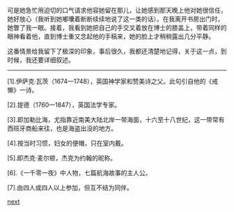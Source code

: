 
可是她急忙用迫切的口气请求他容她留在那儿，让她感到那天晚上他对她很信任，她好放心（我听到她嘟囔着断断续续地说了这一类的话）。在我离开书房出门时，她瞥了我一眼。接着，我看到她把自己的手交叉着放在博士的膝盖上，带着同样的眼神看着他，直到博士重又念起他的手稿来，她的脸上才稍稍露出几分平静。

这番情景给我留下了极深的印象，事后很久，我都还清楚地记得，关于这一点，到时候，我还要详细叙述。

* * *

[1].伊萨克·瓦茨（1674—1748），英国神学家和赞美诗之父。此句引自他的《戒懒》一诗。

[2].提德（1760—1847），英国法学专家。

[3].即加勒比海，尤指靠近南美大陆北岸一带海面，十六至十八世纪，这一带常有西班牙商船来往，也是海盗出没的地方。

[4].按当时习惯，妇女的便帽，只在室内戴。

[5].即杰克·麦尔顿，杰克为约翰的昵称。

[6].《一千零一夜》中人物，七篇航海故事的主人公。

[7].由四人或四人以上参加，但互不结为同伴。

[next](page227)
